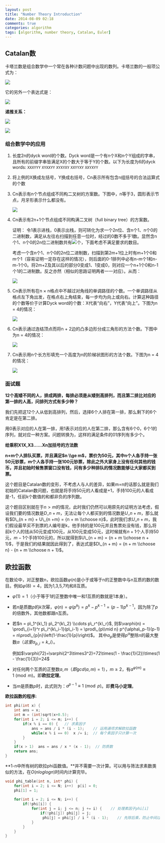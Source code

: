```yaml
---
layout: post
title: "Number Theory Introduction"
date: 2014-08-09 02:18
comments: true
categories: algorithm
tags: [algorithm, number theory, Catalan, Euler]
---
```


## Catalan数 ##

卡塔兰数是组合数学中一个常在各种计数问题中出现的数列。卡塔兰数的一般项公式为：

![](http://upload.wikimedia.org/math/d/1/1/d118d8cea7b639dfd5244fcba65910cf.png)

它的另外一个表达式是：

![](http://upload.wikimedia.org/math/f/7/9/f7943e307a891716ca1266a5f5957cdd.png)

**递推关系：**

![](http://upload.wikimedia.org/math/6/2/1/6217b3c99a3243afcd5d8dbd58186822.png)

![](http://upload.wikimedia.org/math/8/a/4/8a49332e4a46b3a2c7accec81160f5e3.png)

### 组合数学中的应用 ###

1. 长度2n的dyck word的个数。Dyck word是一个有n个X和n个Y组成的字串，且所有的前缀字串皆满足X的个数大于等于Y的个数。以下为长度为6的dyck words: `XXXYYY` `XYXXYY` `XYXYXY` `XXYYXY` `XXYXYY`
2. 将上例的X换成左括号，Y换成右括号，Cn表示所有包含n组括号的合法运算式的个数
3. Cn表示有n个节点组成不同构二叉树的方案数。下图中，n等于3，圆形表示节点，月牙形表示什么都没有。

	![](http://upload.wikimedia.org/wikipedia/commons/0/01/Catalan_number_binary_tree_example.png)

4. Cn表示有2n+1个节点组成不同构满二叉树（full binary tree）的方案数。

	证明：
	令1表示进栈，0表示出栈，则可转化为求一个2n位、含n个1、n个0的二进制数，满足从左往右扫描到任意一位时，经过的0数不多于1数。显然含n个1、n个0的2n位二进制数共有![](http://upload.wikimedia.org/math/c/9/2/c92da943df73dc077dbee5514376346a.png)个，下面考虑不满足要求的数目。

	考虑一个含n个1、n个0的2n位二进制数，扫描到第2m+1位上时有m+1个0和m个1（容易证明一定存在这样的情况），则后面的0-1排列中必有n-m个1和n-m-1个0。将2m+2及其以后的部分0变成1、1变成0，则对应一个n+1个0和n-1个1的二进制数。反之亦然（相似的思路证明两者一一对应）。从而：
    
	![](http://upload.wikimedia.org/math/4/8/2/4828faf1c29e4b699529f2275cc63453.png)

5. Cn表示所有在n × n格点中不越过对角线的单调路径的个数。一个单调路径从格点左下角出发，在格点右上角结束，每一步均为向上或向右。计算这种路径的个数等价于计算Dyck word的个数：X代表“向右”，Y代表“向上”。下图为n = 4的情况：

	![](http://upload.wikimedia.org/wikipedia/commons/thumb/f/f4/Catalan_number_4x4_grid_example.svg/450px-Catalan_number_4x4_grid_example.svg.png)

6. Cn表示通过连结顶点而将n + 2边的凸多边形分成三角形的方法个数。下图中为n = 4的情况：

	![](http://upload.wikimedia.org/wikipedia/commons/thumb/a/a8/Catalan-Hexagons-example.svg/400px-Catalan-Hexagons-example.svg.png)

7. Cn表示用n个长方形填充一个高度为n的阶梯状图形的方法个数。下图为n = 4的情况：

	![](http://upload.wikimedia.org/wikipedia/commons/thumb/6/63/Catalan_stairsteps_4.svg/400px-Catalan_stairsteps_4.svg.png)

### 面试题 ###

**12个高矮不同的人，排成两排，每排必须是从矮到高排列，而且第二排比对应的第一排的人高，问排列方式有多少种？**

我们先把这12个人从低到高排列，然后，选择6个人排在第一排，那么剩下的6个肯定是在第二排。

用0表示对应的人在第一排，用1表示对应的人在第二排，那么含有6个0，6个1的序列，就对应一种方案。问题转换为，这样的满足条件的01序列有多少个。

**给乘积X1X,X3......Xn加括号的方法数**

**n+m个人排队买票，并且满足$n \\ge m$，票价为50元，其中n个人各手持一张50元钞票，m个人各手持一张100元钞票，除此之外大家身上没有任何其他的钱币，并且初始时候售票窗口没有钱，问有多少种排队的情况数能够让大家都买到票。**

这个题目是Catalan数的变形，不考虑人与人的差异，如果m=n的话那么就是我们初始的Catalan数问题，也就是将手持50元的人看成是+1，手持100元的人看成是-1，任前k个数值的和都非负的序列数。

这个题目区别就在于$n>m$的情况，此时我们仍然可以用原先的证明方法考虑，假设我们要的情况数是$D\_{n+m}$，无法让每个人都买到的情况数是$U\_{n + m}$，那么就有$D\_{n + m} + U\_{n +m} = {n + m \\choose n}$，此时我们求$U\_{n + m}$，我们假设最早买不到票的人编号是k，他手持的是100元并且售票处没有钱，那么将前k个人的钱从50元变成100元，从100元变成50元，这时候就有$n+1$个人手持50元，$m-1$个手持100元的，所以就得到$U\_{n + m} = {n + m \\choose n + 1}$，于是我们的结果就因此得到了，表达式是$D\_{n + m} = {n + m \\choose n} - {n + m \\choose n + 1}$。

## 欧拉函数 ##

在数论中，对正整数n，欧拉函数$\varphi(n)$是小于或等于n的正整数中与n互质的数的数目。例如$\varphi(8)=4$，因为1,3,5,7均和8互质。

* $\varphi(1)=1$（小于等于1的正整数中唯一和1互质的数就是1本身）。

* 若$n$是质数$p$的$k$次幂，$\varphi(n)=\varphi(p^k)=p^k-p^{k-1}=(p-1)p^{k-1}$，因为除了$p$的倍数外，其他数都跟$n$互质。

* 若$n = p\_1^{k\_1} p\_2^{k\_2} \\cdots p\_r^{k\_r}$, 则$\varphi(n) = \prod\_{i=1}^r p\_i^{k\_i-1}(p\_i-1) = \prod\_{p\\mid n} p^{\alpha\_p-1}(p-1) = n\prod\_{p|n}\left(1-\frac{1}{p}\right)$。
其中$\alpha_p$是使得$p^{\alpha}$整除$n$的最大整数$\alpha（这里\alpha_{p\_i} = k\_i）$。

	例如$\varphi(72)=\varphi(2^3\times3^2)=72\times(1 - \frac{1}{2})\times(1 - \frac{1}{3})=24$

* 对任何两个互质的正整数$a, m（即 gcd(a,m) = 1），m\ge2$，有$a^{\varphi(m)} \equiv 1 \pmod m$。即**欧拉定理**。

* 当$m$是质数$p$时，此式则为：$a^{p-1} \equiv 1 \pmod p$。即**费马小定理**。

**欧拉函数的程序:**

``` c++
int phi(int x) {
    int ans = x;
    int m = (int)sqrt(x+0.5);
    for(int i = 2; i <= m; i++) {
        if(x % i == 0) {   // 求素因子
            ans = ans / i * (i - 1);    // 运用通项求解欧拉函数
            while(x % i == 0)  x /= i;  // 每个素因子只计算一次
        }
    }
    if(x > 1)  ans = ans / x * (x - 1);  // 防质数
    return ans;
}
```
    
**1-n中所有树的欧拉phi函数值。**并不需要一次计算。可以用与筛法求素数类似的方法，在$O(nloglogn)$时间内计算完毕。

``` c++
void phi_table(int n, int* phi) {
    for(int i = 2; i <= N; i++)  p[i] = 0;
    phi[1] = 1;
    
    for(int i = 2; i <= N; i++) {
        if(!phi[i]) {
            for(int j = i; j <= n; j += i) {    // 处理素因子phi[i]
                if(!phi[j]) phi[j] = j;
                 phi[j] = phi[j] / i * (i - 1);    // 先除后乘，防止中间过程超出范围
            }
        }
    }
}
```

